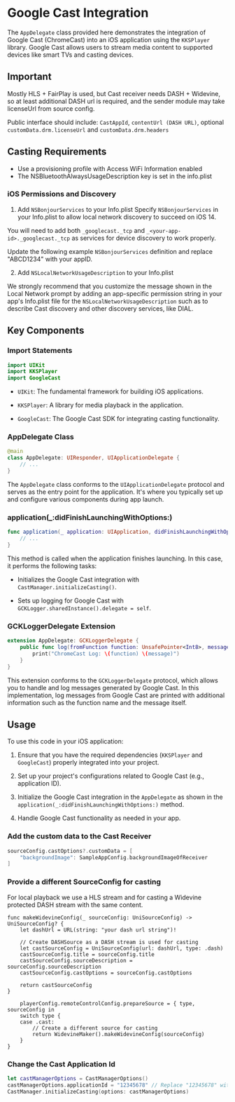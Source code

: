 # Google Cast Integration

The `AppDelegate` class provided here demonstrates the integration of Google Cast (ChromeCast) into an iOS application using the `KKSPlayer` library. Google Cast allows users to stream media content to supported devices like smart TVs and casting devices.

## Important
Mostly HLS + FairPlay is used, but Cast receiver needs DASH + Widevine, so at least additional DASH url is required, and the sender module may take licenseUrl from source config.

Public interface should include: `CastAppId`, `contentUrl (DASH URL)`,  optional `customData.drm.licenseUrl` and `customData.drm.headers`

## Casting Requirements
- Use a provisioning profile with Access WiFi Information enabled
- The NSBluetoothAlwaysUsageDescription key is set in the info.plist

### iOS Permissions and Discovery

1. Add `NSBonjourServices` to your Info.plist
Specify `NSBonjourServices` in your Info.plist to allow local network discovery to succeed on iOS 14.

You will need to add both `_googlecast._tcp` and `_<your-app-id>._googlecast._tcp` as services for device discovery to work properly.

Update the following example `NSBonjourServices` definition and replace "ABCD1234" with your appID.

2. Add `NSLocalNetworkUsageDescription` to your Info.plist

We strongly recommend that you customize the message shown in the Local Network prompt by adding an app-specific permission string in your app's Info.plist file for the `NSLocalNetworkUsageDescription` such as to describe Cast discovery and other discovery services, like DIAL.

## Key Components

### Import Statements

```swift
import UIKit
import KKSPlayer
import GoogleCast
```

- `UIKit`: The fundamental framework for building iOS applications.

- `KKSPlayer`: A library for media playback in the application.

- `GoogleCast`: The Google Cast SDK for integrating casting functionality.

### AppDelegate Class

```swift
@main
class AppDelegate: UIResponder, UIApplicationDelegate {
    // ...
}
```

The `AppDelegate` class conforms to the `UIApplicationDelegate` protocol and serves as the entry point for the application. It's where you typically set up and configure various components during app launch.

### application(_:didFinishLaunchingWithOptions:)

```swift
func application(_ application: UIApplication, didFinishLaunchingWithOptions launchOptions: [UIApplication.LaunchOptionsKey: Any]?) -> Bool {
    // ...
}
```

This method is called when the application finishes launching. In this case, it performs the following tasks:

- Initializes the Google Cast integration with `CastManager.initializeCasting()`.

- Sets up logging for Google Cast with `GCKLogger.sharedInstance().delegate = self`.

### GCKLoggerDelegate Extension

```swift
extension AppDelegate: GCKLoggerDelegate {
    public func log(fromFunction function: UnsafePointer<Int8>, message: String) {
        print("ChromeCast Log: \(function) \(message)")
    }
}
```

This extension conforms to the `GCKLoggerDelegate` protocol, which allows you to handle and log messages generated by Google Cast. In this implementation, log messages from Google Cast are printed with additional information such as the function name and the message itself.

## Usage

To use this code in your iOS application:

1. Ensure that you have the required dependencies (`KKSPlayer` and `GoogleCast`) properly integrated into your project.

2. Set up your project's configurations related to Google Cast (e.g., application ID).

3. Initialize the Google Cast integration in the `AppDelegate` as shown in the `application(_:didFinishLaunchingWithOptions:)` method.

4. Handle Google Cast functionality as needed in your app.

### Add the custom data to the Cast Receiver
```swift
sourceConfig.castOptions?.customData = [
    "backgroundImage": SampleAppConfig.backgroundImageOfReceiver
]
```
### Provide a different SourceConfig for casting
For local playback we use a HLS stream and for casting a Widevine protected DASH stream with the same content.
```swift!
func makeWidevineConfig(_ sourceConfig: UniSourceConfig) -> UniSourceConfig? {
    let dashUrl = URL(string: "your dash url string")!

    // Create DASHSource as a DASH stream is used for casting
    let castSourceConfig = UniSourceConfig(url: dashUrl, type: .dash)
    castSourceConfig.title = sourceConfig.title
    castSourceConfig.sourceDescription = sourceConfig.sourceDescription
    castSourceConfig.castOptions = sourceConfig.castOptions

    return castSourceConfig
}

    playerConfig.remoteControlConfig.prepareSource = { type, sourceConfig in
    switch type {
    case .cast:
        // Create a different source for casting
        return WidevineMaker().makeWidevineConfig(sourceConfig)
    }
}
```
### Change the Cast Application Id
```swift
let castManagerOptions = CastManagerOptions()
castManagerOptions.applicationId = "12345678" // Replace "12345678" with your appID
CastManager.initializeCasting(options: castManagerOptions)
```
